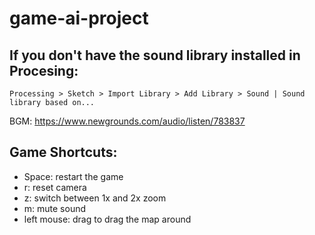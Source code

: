 # game-ai-project

## If you don't have the sound library installed in Procesing:
`Processing > Sketch > Import Library > Add Library > Sound | Sound library based on...`

BGM: https://www.newgrounds.com/audio/listen/783837

## Game Shortcuts:
- Space: restart the game
- r: reset camera
- z: switch between 1x and 2x zoom
- m: mute sound
- left mouse: drag to drag the map around
